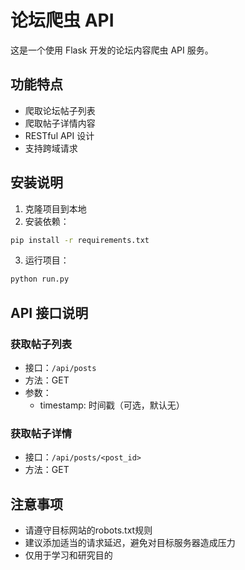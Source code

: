 # 论坛爬虫 API

这是一个使用 Flask 开发的论坛内容爬虫 API 服务。

## 功能特点

- 爬取论坛帖子列表
- 爬取帖子详情内容
- RESTful API 设计
- 支持跨域请求

## 安装说明

1. 克隆项目到本地
2. 安装依赖：
```bash
pip install -r requirements.txt
```

3. 运行项目：
```bash
python run.py
```

## API 接口说明

### 获取帖子列表
- 接口：`/api/posts`
- 方法：GET
- 参数：
  - timestamp: 时间戳（可选，默认无）

### 获取帖子详情
- 接口：`/api/posts/<post_id>`
- 方法：GET

## 注意事项

- 请遵守目标网站的robots.txt规则
- 建议添加适当的请求延迟，避免对目标服务器造成压力
- 仅用于学习和研究目的
